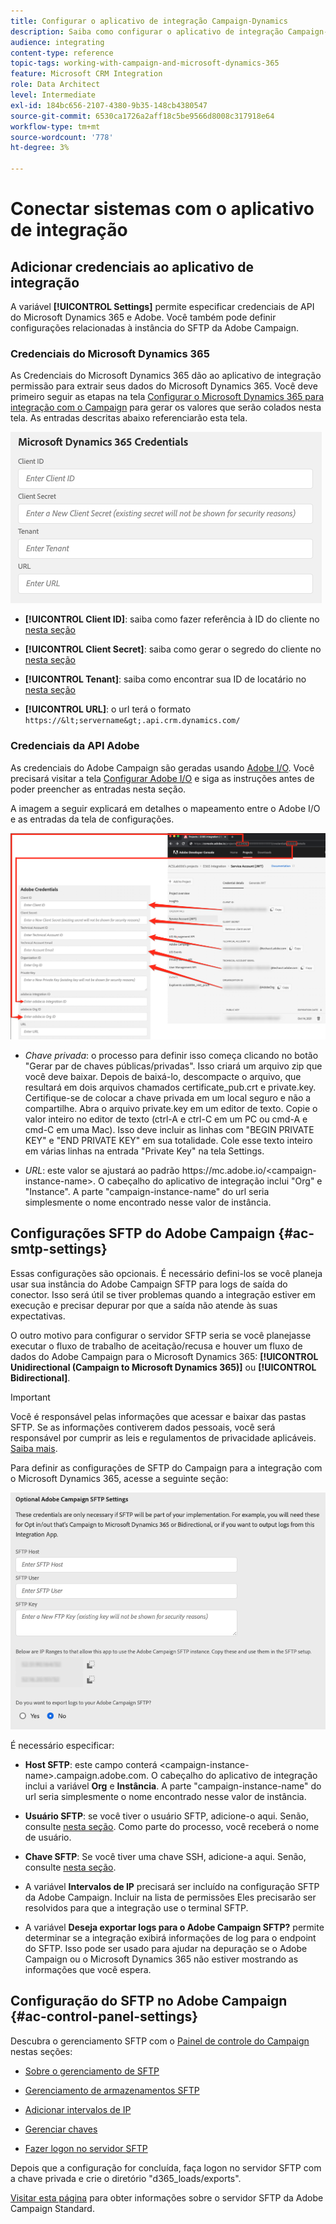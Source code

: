 ```yaml
---
title: Configurar o aplicativo de integração Campaign-Dynamics
description: Saiba como configurar o aplicativo de integração Campaign-Dynamics
audience: integrating
content-type: reference
topic-tags: working-with-campaign-and-microsoft-dynamics-365
feature: Microsoft CRM Integration
role: Data Architect
level: Intermediate
exl-id: 184bc656-2107-4380-9b35-148cb4380547
source-git-commit: 6530ca1726a2aff18c5be9566d8008c317918e64
workflow-type: tm+mt
source-wordcount: '778'
ht-degree: 3%

---
```


# Conectar sistemas com o aplicativo de integração

## Adicionar credenciais ao aplicativo de integração

A variável **[!UICONTROL Settings]** permite especificar credenciais de API do Microsoft Dynamics 365 e Adobe. Você também pode definir configurações relacionadas à instância do SFTP da Adobe Campaign.

### Credenciais do Microsoft Dynamics 365

As Credenciais do Microsoft Dynamics 365 dão ao aplicativo de integração permissão para extrair seus dados do Microsoft Dynamics 365.  Você deve primeiro seguir as etapas na tela [Configurar o Microsoft Dynamics 365 para integração com o Campaign](../../integrating/using/d365-acs-configure-d365.md) para gerar os valores que serão colados nesta tela. As entradas descritas abaixo referenciarão esta tela.

![](assets/do-not-localize/d365-to-acs-ui-page-workflows-settings-d365.png)

* **[!UICONTROL Client ID]**: saiba como fazer referência à ID do cliente no [nesta seção](../../integrating/using/d365-acs-configure-d365.md#register-a-new-app)

* **[!UICONTROL Client Secret]**: saiba como gerar o segredo do cliente no [nesta seção](../../integrating/using/d365-acs-configure-d365.md#generate-a-client-secret)

* **[!UICONTROL Tenant]**: saiba como encontrar sua ID de locatário no [nesta seção](../../integrating/using/d365-acs-configure-d365.md#get-the-tenant-id)

* **[!UICONTROL URL]**: o url terá o formato `https://&lt;servername&gt;.api.crm.dynamics.com/`

### Credenciais da API Adobe

As credenciais do Adobe Campaign são geradas usando [Adobe I/O](https://www.adobe.io/). Você precisará visitar a tela [Configurar Adobe I/O](../../integrating/using/d365-acs-configure-adobe-io.md) e siga as instruções antes de poder preencher as entradas nesta seção.

A imagem a seguir explicará em detalhes o mapeamento entre o Adobe I/O e as entradas da tela de configurações.

![](assets/do-not-localize/d365-to-acs-ui-page-workflows-settings-adobeio.png)

* *Chave privada*: o processo para definir isso começa clicando no botão &quot;Gerar par de chaves públicas/privadas&quot;. Isso criará um arquivo zip que você deve baixar. Depois de baixá-lo, descompacte o arquivo, que resultará em dois arquivos chamados certificate_pub.crt e private.key. Certifique-se de colocar a chave privada em um local seguro e não a compartilhe. Abra o arquivo private.key em um editor de texto. Copie o valor inteiro no editor de texto (ctrl-A e ctrl-C em um PC ou cmd-A e cmd-C em uma Mac). Isso deve incluir as linhas com &quot;BEGIN PRIVATE KEY&quot; e &quot;END PRIVATE KEY&quot; em sua totalidade. Cole esse texto inteiro em várias linhas na entrada &quot;Private Key&quot; na tela Settings.

* *URL*: este valor se ajustará ao padrão https\://mc.adobe.io/&lt;campaign-instance-name>. O cabeçalho do aplicativo de integração inclui &quot;Org&quot; e &quot;Instance&quot;. A parte &quot;campaign-instance-name&quot; do url seria simplesmente o nome encontrado nesse valor de instância.

## Configurações SFTP do Adobe Campaign {#ac-smtp-settings}

Essas configurações são opcionais. É necessário defini-los se você planeja usar sua instância do Adobe Campaign SFTP para logs de saída do conector. Isso será útil se tiver problemas quando a integração estiver em execução e precisar depurar por que a saída não atende às suas expectativas.

O outro motivo para configurar o servidor SFTP seria se você planejasse executar o fluxo de trabalho de aceitação/recusa e houver um fluxo de dados do Adobe Campaign para o Microsoft Dynamics 365: **[!UICONTROL Unidirectional (Campaign to Microsoft Dynamics 365)]** ou **[!UICONTROL Bidirectional]**.

>[!IMPORTANT]
>
>Você é responsável pelas informações que acessar e baixar das pastas SFTP. Se as informações contiverem dados pessoais, você será responsável por cumprir as leis e regulamentos de privacidade aplicáveis. [Saiba mais](../../integrating/using/d365-acs-notices-and-recommendations.md#acs-msdyn-manage-privacy).

Para definir as configurações de SFTP do Campaign para a integração com o Microsoft Dynamics 365, acesse a seguinte seção:

![](assets/do-not-localize/d365-to-acs-ui-page-workflows-settings-sftp.png)

É necessário especificar:

* **Host SFTP**: este campo conterá &lt;campaign-instance-name>.campaign.adobe.com. O cabeçalho do aplicativo de integração inclui a variável **Org** e **Instância**. A parte &quot;campaign-instance-name&quot; do url seria simplesmente o nome encontrado nesse valor de instância.

* **Usuário SFTP**: se você tiver o usuário SFTP, adicione-o aqui. Senão, consulte [nesta seção](#ac-control-panel-settings). Como parte do processo, você receberá o nome de usuário.

* **Chave SFTP**: Se você tiver uma chave SSH, adicione-a aqui. Senão, consulte [nesta seção](#ac-control-panel-settings).

* A variável **Intervalos de IP** precisará ser incluído na configuração SFTP da Adobe Campaign. Incluir na lista de permissões Eles precisarão ser resolvidos para que a integração use o terminal SFTP.

* A variável **Deseja exportar logs para o Adobe Campaign SFTP?** permite determinar se a integração exibirá informações de log para o endpoint do SFTP. Isso pode ser usado para ajudar na depuração se o Adobe Campaign ou o Microsoft Dynamics 365 não estiver mostrando as informações que você espera.

## Configuração do SFTP no Adobe Campaign {#ac-control-panel-settings}

Descubra o gerenciamento SFTP com o [Painel de controle do Campaign](https://experienceleague.adobe.com/docs/control-panel/using/control-panel-home.html?lang=pt-BR) nestas seções:

* [Sobre o gerenciamento de SFTP](https://experienceleague.adobe.com/docs/control-panel/using/sftp-management/about-sftp-management.html#sftp-management)

* [Gerenciamento de armazenamentos SFTP](https://experienceleague.adobe.com/docs/control-panel/using/sftp-management/key-management.html#installing-ssh-key)

* [Adicionar intervalos de IP](https://experienceleague.adobe.com/docs/control-panel/using/sftp-management/ip-range-allow-listing.html#sftp-management)

* [Gerenciar chaves](https://experienceleague.adobe.com/docs/control-panel/using/sftp-management/key-management.html#sftp-management)

* [Fazer logon no servidor SFTP](https://experienceleague.adobe.com/docs/control-panel/using/sftp-management/logging-into-sftp-server.html#sftp-management)

Depois que a configuração for concluída, faça logon no servidor SFTP com a chave privada e crie o diretório &quot;d365_loads/exports&quot;.

[Visitar esta página](https://experienceleague.adobe.com/docs/campaign-standard-learn/control-panel/sftp-management/monitoring-server-capacity.html?lang=pt-BR#sftp-management) para obter informações sobre o servidor SFTP da Adobe Campaign Standard.
